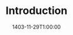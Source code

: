 ---
type: lecture
date: 1403-11-29T1:00:00
title: Introduction
tldr: "Class Overview, Database Architectures: Centralized, Client-Server, Distributed, and Parallel"
thumbnail: /static_files/thumbnails/1-Introduction.png
links: 
    - url: /static_files/presentations/1-Introduction.pdf
      name: slides  
hide_from_announcments: false
---